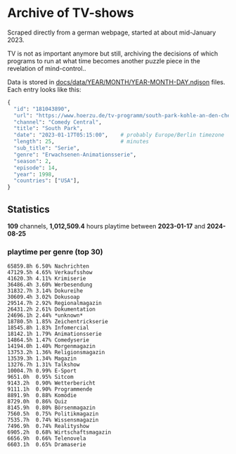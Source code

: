 # Archive of TV-shows

Scraped directly from a german webpage, started at about mid-January 2023.

TV is not as important anymore but still, archiving the decisions of which programs to run at what time
becomes another puzzle piece in the revelation of mind-control.. 

Data is stored in [docs/data/YEAR/MONTH/YEAR-MONTH-DAY.ndjson](docs/data/) files. 
Each entry looks like this:

```python
{
  "id": "181043890", 
  "url": "https://www.hoerzu.de/tv-programm/south-park-kohle-an-den-chefkoch/bid_181043890/", 
  "channel": "Comedy Central", 
  "title": "South Park", 
  "date": "2023-01-17T05:15:00",    # probably Europe/Berlin timezone 
  "length": 25,                     # minutes 
  "sub_title": "Serie", 
  "genre": "Erwachsenen-Animationsserie", 
  "season": 2, 
  "episode": 14, 
  "year": 1998, 
  "countries": ["USA"],
}
```

## Statistics

**109** channels, **1,012,509.4** hours playtime between **2023-01-17** and **2024-08-25**


### playtime per genre (top 30)

    65859.8h 6.50% Nachrichten
    47129.5h 4.65% Verkaufsshow
    41620.3h 4.11% Krimiserie
    36486.4h 3.60% Werbesendung
    31832.7h 3.14% Dokureihe
    30609.4h 3.02% Dokusoap
    29514.7h 2.92% Regionalmagazin
    26431.2h 2.61% Dokumentation
    24696.1h 2.44% *unknown*
    18780.5h 1.85% Zeichentrickserie
    18545.8h 1.83% Infomercial
    18142.1h 1.79% Animationsserie
    14864.5h 1.47% Comedyserie
    14194.0h 1.40% Morgenmagazin
    13753.2h 1.36% Religionsmagazin
    13539.3h 1.34% Magazin
    13276.7h 1.31% Talkshow
    10004.7h 0.99% E-Sport
    9651.0h  0.95% Sitcom
    9143.2h  0.90% Wetterbericht
    9111.1h  0.90% Programmende
    8891.9h  0.88% Komödie
    8729.0h  0.86% Quiz
    8145.9h  0.80% Börsenmagazin
    7560.5h  0.75% Politikmagazin
    7535.7h  0.74% Wissensmagazin
    7496.9h  0.74% Realityshow
    6905.2h  0.68% Wirtschaftsmagazin
    6656.9h  0.66% Telenovela
    6603.1h  0.65% Dramaserie
